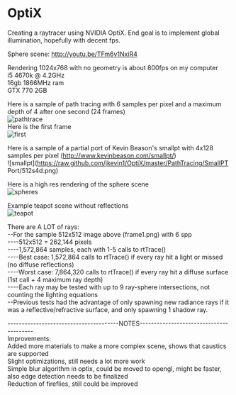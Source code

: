 # OptiX

Creating a raytracer using NVIDIA OptiX.  End goal is to implement global illumination, hopefully with decent fps.

Sphere scene: http://youtu.be/TFm6v1NxiR4  

Rendering 1024x768 with no geometry is about 800fps on my computer  
i5 4670k @ 4.2GHz  
16gb 1866MHz ram  
GTX 770 2GB

Here is a sample of path tracing with 6 samples per pixel and a maximum depth of 4 after one second (24 frames)  
![pathtrace](https://raw.github.com/jkevin1/OptiX/master/PathTracing/tests/frame24.png)  
Here is the first frame  
![first](https://raw.github.com/jkevin1/OptiX/master/PathTracing/tests/frame1.png)

Here is a sample of a partial port of Kevin Beason's smallpt with 4x128 samples per pixel (http://www.kevinbeason.com/smallpt/)  
![smallpt](https://raw.github.com/jkevin1/OptiX/master/PathTracing/SmallPT Port/512s4d.png)

Here is a high res rendering of the sphere scene  
![spheres](https://raw.github.com/jkevin1/OptiX/master/spheres.png)

Example teapot scene without reflections  
![teapot](https://raw.github.com/jkevin1/OptiX/master/flat.png)

There are A LOT of rays:  
--For the sample 512x512 image above (frame1.png) with 6 spp  
----512x512 = 262,144 pixels  
----1,572,864 samples, each with 1-5 calls to rtTrace()  
----Best case: 1,572,864 calls to rtTrace() if every ray hit a light or missed (no diffuse reflections)  
----Worst case: 7,864,320 calls to rtTrace() if every ray hit a diffuse surface (1st call + 4 maximum ray depth)  
----Each ray may be tested with up to 9 ray-sphere intersections, not counting the lighting equations  
--Previous tests had the advantage of only spawning new radiance rays if it was a reflective/refractive surface, and only spawning 1 shadow ray.

---------------------------------------NOTES----------------------------------------  
Improvements:  
Added more materials to make a more complex scene, shows that caustics are supported  
Slight optimizations, still needs a lot more work  
Simple blur algorithm in optix, could be moved to opengl, might be faster, also edge detection needs to be finalized  
Reduction of fireflies, still could be improved    
